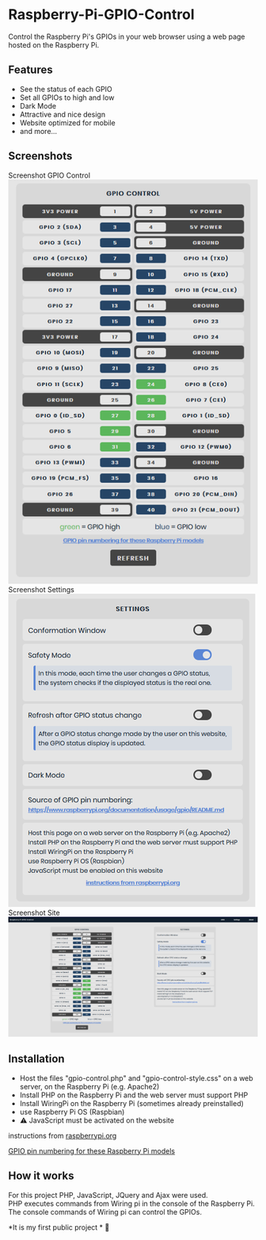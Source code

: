 # Raspberry-Pi-GPIO-Control
Control the Raspberry Pi's GPIOs in your web browser using a web page hosted on the Raspberry Pi.  

## Features
* See the status of each GPIO
* Set all GPIOs to high and low
* Dark Mode
* Attractive and nice design
* Website optimized for mobile
* and more...  
## Screenshots
Screenshot  GPIO Control  
![screenshot](/docs/screenshot_gpio_control.PNG)  
Screenshot  Settings   
![screenshot](/docs/screenshot_settings.PNG)  
Screenshot  Site   
![screenshot](/docs/screenshot_site.PNG)



## Installation
* Host the files "gpio-control.php" and "gpio-control-style.css"
 on a web server, on the Raspberry Pi (e.g. Apache2)
* Install PHP on the Raspberry Pi and the web server must support PHP
* Install WiringPi on the Raspberry Pi (sometimes already preinstalled)
* use Raspberry Pi OS (Raspbian)
* :warning: JavaScript must be activated on the website  

instructions from [raspberrypi.org](https://www.raspberrypi.org/documentation/remote-access/web-server/apache.md) 

[GPIO pin numbering for these Raspberry Pi models](https://www.raspberrypi.org/documentation/usage/gpio/README.md)

## How it works
For this project PHP, JavaScript, JQuery and Ajax were used.  
PHP executes commands from Wiring pi in the console of the Raspberry Pi.  
The console commands of Wiring pi can control the GPIOs.  


*It is my first public project * :wave:
